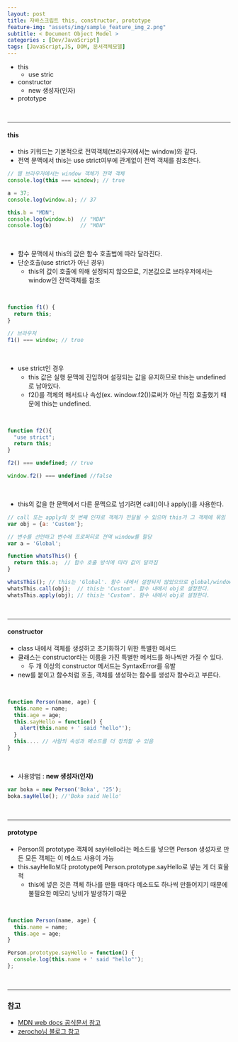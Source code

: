 ```yaml
---
layout: post
title: 자바스크립트 this, constructor, prototype
feature-img: "assets/img/sample_feature_img_2.png"
subtitle: < Document Object Model >
categories : [Dev/JavaScript]
tags: [JavaScript,JS, DOM, 문서객체모델]
---
```


- this
    - use stric
- constructor
    - new 생성자(인자)
- prototype

<br>



---

#### this 
- this 키워드는 기본적으로 전역객체(브라우저에서는 window)와 같다.
- 전역 문맥에서 this는 use strict여부에 관계없이 전역 객체를 참조한다.

```javascript
// 웹 브라우저에서는 window 객체가 전역 객체
console.log(this === window); // true

a = 37;
console.log(window.a); // 37

this.b = "MDN";
console.log(window.b)  // "MDN"
console.log(b)         // "MDN"
```

<br>

- 함수 문맥에서 this의 값은 함수 호출법에 따라 달라진다.
- 단순호출(use strict가 아닌 경우)
    - this의 값이 호출에 의해 설정되지 않으므로, 기본값으로 브라우저에서는 window인 전역객체를 참조

<br>

```javascript
function f1() {
  return this;
}

// 브라우저
f1() === window; // true 
```

<br>

- use strict인 경우
    - this 값은 실행 문맥에 진입하며 설정되는 값을 유지하므로 this는 undefined로 남아있다.
    - f2()를 객체의 매서드나 속성(ex. window.f2())로써가 아닌 직접 호출했기 때문에 this는 undefined.

<br>
    
```javascript
function f2(){
  "use strict"; 
  return this;
}

f2() === undefined; // true

window.f2() === undefined //false
```

<br>

- this의 값을 한 문맥에서 다른 문맥으로 넘기려면 call()이나 apply()를 사용한다.

```javascript
// call 또는 apply의 첫 번째 인자로 객체가 전달될 수 있으며 this가 그 객체에 묶임
var obj = {a: 'Custom'};

// 변수를 선언하고 변수에 프로퍼티로 전역 window를 할당
var a = 'Global';

function whatsThis() {
  return this.a;  // 함수 호출 방식에 따라 값이 달라짐
}

whatsThis(); // this는 'Global'. 함수 내에서 설정되지 않았으므로 global/window 객체로 초기값을 설정한다.
whatsThis.call(obj);  // this는 'Custom'. 함수 내에서 obj로 설정한다.
whatsThis.apply(obj); // this는 'Custom'. 함수 내에서 obj로 설정한다.
```

<br>

----

#### constructor
- class 내에서 객체를 생성하고 초기화하기 위한 특별한 메서드
- 클래스는 constructor라는 이름을 가진 특별한 메서드를 하나씩만 가질 수 있다. 
    - 두 개 이상의 constructor 메서드는 SyntaxError를 유발
- new를 붙이고 함수처럼 호출, 객체를 생성하는 함수를 생성자 함수라고 부른다.

<br>

```javascript
function Person(name, age) {
  this.name = name;
  this.age = age;
  this.sayHello = function() {
    alert(this.name + ' said "hello"');
  }
  this.... // 사람의 속성과 메소드를 더 정의할 수 있음
}
```

<br>

- 사용방법 : **new 생성자(인자)**

```javascript
var boka = new Person('Boka', '25');
boka.sayHello(); //'Boka said Hello'
```


<br>

---

#### prototype
- Person의 prototype 객체에 sayHello라는 메소드를 넣으면 Person 생성자로 만든 모든 객체는 이 메소드 사용이 가능
- this.sayHello보다 prototype에 Person.prototype.sayHello로 넣는 게 더 효율적
    - this에 넣은 것은 객체 하나를 만들 때마다 메소드도 하나씩 만들어지기 때문에 불필요한 메모리 낭비가 발생하기 때문

<br>

```javascript
function Person(name, age) {
  this.name = name;
  this.age = age; 
}

Person.prototype.sayHello = function() {
  console.log(this.name + ' said "hello"');
};

```

<br>

-----------------------


### 참고
- [MDN web docs 공식문서 참고](https://developer.mozilla.org/es/docs/Web/JavaScript/Referencia/Operadores/this)
- [zerocho님 블로그 참고](https://www.zerocho.com/category/JavaScript/post/573c2acf91575c17008ad2fc)

<br>